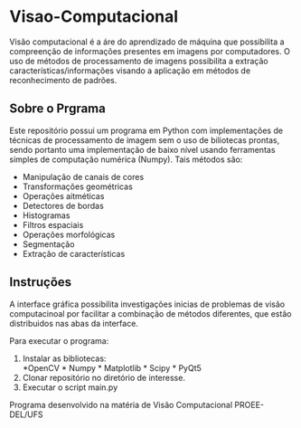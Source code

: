 # Visao-Computacional

Visão computacional é a áre do aprendizado de máquina que possibilita a compreenção de informações presentes em imagens por computadores. O uso de métodos de processamento de imagens possibilita a extração características/informações visando a aplicação em métodos de reconhecimento de padrões.

## Sobre o Prgrama
Este repositório possui um programa em Python com implementações de técnicas de processamento de imagem sem o uso de biliotecas prontas, sendo portanto uma implementação de baixo nível usando ferramentas simples de computação numérica (Numpy). Tais métodos são:

 - Manipulação de canais de cores
 - Transformações geométricas
 - Operações aitméticas
 - Detectores de bordas
 - Histogramas
 - Filtros espaciais
 - Operações morfológicas
 - Segmentação
 - Extração de características

## Instruções

A interface gráfica possibilita investigações inicias de problemas de visão computacinoal por facilitar a combinação de métodos diferentes, que estão distribuidos nas abas da interface. 

Para executar o programa:

   1. Instalar as bibliotecas:   
    *OpenCV
    * Numpy
    * Matplotlib
    * Scipy
    * PyQt5
   2. Clonar repositório no diretório de interesse.
   3. Executar o script main.py

Programa desenvolvido na matéria de Visão Computacional PROEE-DEL/UFS
